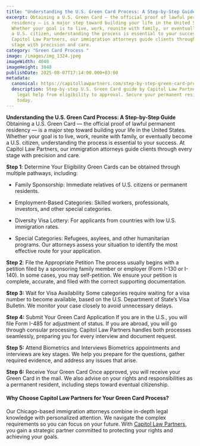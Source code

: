```yaml
---
title: "Understanding the U.S. Green Card Process: A Step-by-Step Guide"
excerpt: Obtaining a U.S. Green Card — the official proof of lawful permanent
  residency — is a major step toward building your life in the United States.
  Whether your goal is to live, work, reunite with family, or eventually become
  a U.S. citizen, understanding the process is essential to your success. At
  Capitol Law Partners, our immigration attorneys guide clients through every
  stage with precision and care.
category: "Green Card Process "
image: /images/img_1324.jpeg
imageWidth: 4040
imageHeight: 3040
publishDate: 2025-08-07T17:14:00.000+03:00
metadata:
  canonical: https://capitollawpartners.com/step-by-step-green-card-process
  description: Step-by-step U.S. Green Card guide by Capitol Law Partners. Expert
    legal help from eligibility to approval. Secure your permanent residency
    today.
---
```

**Understanding the U.S. Green Card Process: A Step-by-Step Guide**\
Obtaining a U.S. Green Card — the official proof of lawful permanent residency — is a major step toward building your life in the United States. Whether your goal is to live, work, reunite with family, or eventually become a U.S. citizen, understanding the process is essential to your success. At Capitol Law Partners, our immigration attorneys guide clients through every stage with precision and care.


**Step 1**: Determine Your Eligibility Green Cards can be obtained through multiple pathways, including: 

* Family Sponsorship: Immediate relatives of U.S. citizens or permanent residents.
* Employment-Based Categories: Skilled workers, professionals, investors, and other special categories. 
* Diversity Visa Lottery: For applicants from countries with low U.S. immigration rates. 

*  Special Categories: Refugees, asylees, and other humanitarian programs. Our attorneys assess your situation to identify the most effective route for your application.

**Step 2**: File the Appropriate Petition The process usually begins with a petition filed by a sponsoring family member or employer (Form I-130 or I-140). In some cases, you may self-petition. We ensure your petition is complete, accurate, and filed with the correct supporting documentation.

**Step 3:** Wait for Visa Availability Some categories require waiting for a visa number to become available, based on the U.S. Department of State’s Visa Bulletin. We monitor your case closely to avoid unnecessary delays.

**Step 4:** Submit Your Green Card Application If you are in the U.S., you will file Form I-485 for adjustment of status. If you are abroad, you will go through consular processing. Capitol Law Partners handles both processes seamlessly, preparing you for every interview and document request.

**Step 5:** Attend Biometrics and Interviews Biometrics appointments and interviews are key stages. We help you prepare for the questions, gather required evidence, and address any issues that arise.

**Step 6:** Receive Your Green Card Once approved, you will receive your Green Card in the mail. We also advise on your rights and responsibilities as a permanent resident, including steps toward eventual citizenship.

#### Why Choose Capitol Law Partners for Your Green Card Process?

Our Chicago-based immigration attorneys combine in-depth legal knowledge with personalized attention. We navigate the complex requirements so you can focus on your future. With [Capitol Law Partners](https://capitollawpartners.com/), you gain a strategic partner committed to protecting your rights and achieving your goals.
